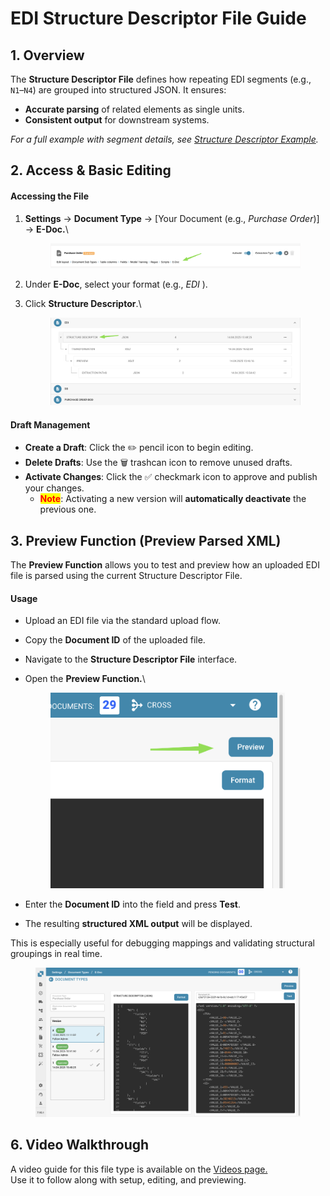 # EDI Structure Descriptor File Guide

## **1. Overview**

The **Structure Descriptor File** defines how repeating EDI segments (e.g., `N1`–`N4`) are grouped into structured JSON. It ensures:

* **Accurate parsing** of related elements as single units.
* &#x20;**Consistent output** for downstream systems.

&#x20;_For a full example with segment details, see_ [_Structure Descriptor Example_](edi-structure-descriptor.md)_._

## **2. Access & Basic Editing**

#### **Accessing the File**

1.  **Settings** → **Document Type** → \[Your Document (e.g., _Purchase Order_)]  → **E-Doc.**\


    <figure><img src="../../../../../../../.gitbook/assets/image (3) (1) (1) (1).png" alt=""><figcaption></figcaption></figure>
2. Under **E-Doc**, select your format (e.g., _EDI_ ).
3.  Click **Structure Descriptor**.\


    <figure><img src="../../../../../../../.gitbook/assets/image (6) (1) (1).png" alt=""><figcaption></figcaption></figure>

#### **Draft Management**

* **Create a Draft**: Click the ✏️ pencil icon to begin editing.
* **Delete Drafts**: Use the 🗑️ trashcan icon to remove unused drafts.
* **Activate Changes**: Click the ✅ checkmark icon to approve and publish your changes.
  * <mark style="color:red;">**Note**</mark>: Activating a new version will **automatically deactivate** the previous one.

## 3. Preview Function (Preview Parsed XML)

The **Preview Function** allows you to test and preview how an uploaded EDI file is parsed using the current Structure Descriptor File.

#### Usage

* Upload an EDI file via the standard upload flow.
* Copy the **Document ID** of the uploaded file.
* Navigate to the **Structure Descriptor File** interface.
*   Open the **Preview Function.**\


    <div align="left"><figure><img src="../../../../../../../.gitbook/assets/image (7) (1) (1).png" alt="" width="375"><figcaption></figcaption></figure></div>
* Enter the **Document ID** into the field and press **Test**.
* The resulting **structured XML output** will be displayed.

This is especially useful for debugging mappings and validating structural groupings in real time.

<figure><img src="../../../../../../../.gitbook/assets/image (3) (1) (1).png" alt=""><figcaption></figcaption></figure>

## 6. Video Walkthrough

A video guide for this file type is available on the  [Videos page.](../edi-videos.md)\
Use it to follow along with setup, editing, and previewing.
